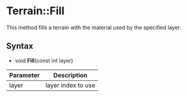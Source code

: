 # Terrain::Fill

This method fills a terrain with the material used by the specified layer.

## Syntax

- void **Fill**(const int layer)

| Parameter | Description |
|---|---|
| layer | layer index to use |
